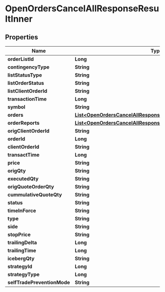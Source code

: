 

# OpenOrdersCancelAllResponseResultInner


## Properties

| Name | Type | Description | Notes |
|------------ | ------------- | ------------- | -------------|
|**orderListId** | **Long** |  |  [optional] |
|**contingencyType** | **String** |  |  [optional] |
|**listStatusType** | **String** |  |  [optional] |
|**listOrderStatus** | **String** |  |  [optional] |
|**listClientOrderId** | **String** |  |  [optional] |
|**transactionTime** | **Long** |  |  [optional] |
|**symbol** | **String** |  |  [optional] |
|**orders** | [**List&lt;OpenOrdersCancelAllResponseResultInnerOrdersInner&gt;**](OpenOrdersCancelAllResponseResultInnerOrdersInner.md) |  |  [optional] |
|**orderReports** | [**List&lt;OpenOrdersCancelAllResponseResultInnerOrderReportsInner&gt;**](OpenOrdersCancelAllResponseResultInnerOrderReportsInner.md) |  |  [optional] |
|**origClientOrderId** | **String** |  |  [optional] |
|**orderId** | **Long** |  |  [optional] |
|**clientOrderId** | **String** |  |  [optional] |
|**transactTime** | **Long** |  |  [optional] |
|**price** | **String** |  |  [optional] |
|**origQty** | **String** |  |  [optional] |
|**executedQty** | **String** |  |  [optional] |
|**origQuoteOrderQty** | **String** |  |  [optional] |
|**cummulativeQuoteQty** | **String** |  |  [optional] |
|**status** | **String** |  |  [optional] |
|**timeInForce** | **String** |  |  [optional] |
|**type** | **String** |  |  [optional] |
|**side** | **String** |  |  [optional] |
|**stopPrice** | **String** |  |  [optional] |
|**trailingDelta** | **Long** |  |  [optional] |
|**trailingTime** | **Long** |  |  [optional] |
|**icebergQty** | **String** |  |  [optional] |
|**strategyId** | **Long** |  |  [optional] |
|**strategyType** | **Long** |  |  [optional] |
|**selfTradePreventionMode** | **String** |  |  [optional] |



